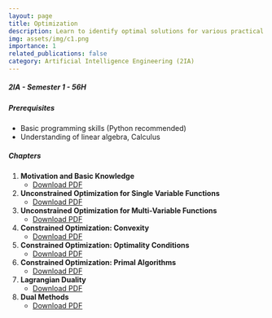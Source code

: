 ```yaml
---
layout: page
title: Optimization
description: Learn to identify optimal solutions for various practical problems by formulating objective functions and applying a range of optimization methods, both with and without constraints.
img: assets/img/c1.png
importance: 1
related_publications: false
category: Artificial Intelligence Engineering (2IA)
---
```


#####  2IA - Semester 1 - 56H
##### **Prerequisites**
- Basic programming skills (Python recommended)
- Understanding of linear algebra, Calculus

##### **Chapters**
1. **Motivation and Basic Knowledge**
   - [Download PDF](../../assets/cours/optimisation/chapitre1.pdf)
2. **Unconstrained Optimization for Single Variable Functions**
   - [Download PDF](../../assets/cours/optimisation/chapitre2.pdf)
3. **Unconstrained Optimization for Multi-Variable Functions**
   - [Download PDF](../../assets/cours/optimisation/chapitre3.pdf)
4. **Constrained Optimization: Convexity**
   - [Download PDF](../../assets/cours/optimisation/chapitre4.pdf)
5. **Constrained Optimization: Optimality Conditions**
   - [Download PDF](../../assets/cours/optimisation/chapitre5.pdf)
6. **Constrained Optimization: Primal Algorithms**
   - [Download PDF](../../assets/cours/optimisation/chapitre6.pdf)
7. **Lagrangian Duality**
   - [Download PDF](../../assets/cours/optimisation/chapitre7.pdf)
8. **Dual Methods**
   - [Download PDF](../../assets/cours/optimisation/chapitre8.pdf)
